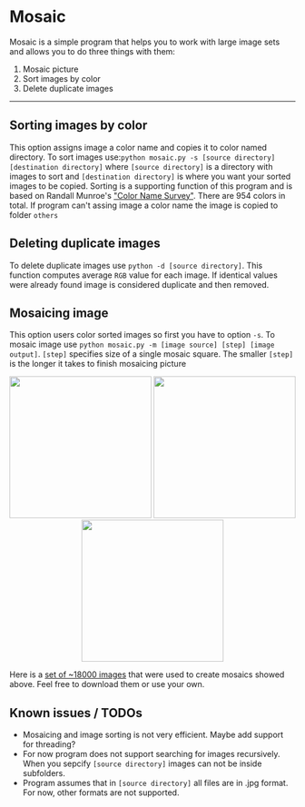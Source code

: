 # Mosaic #
Mosaic is a simple program that helps you to work with large image sets and allows you to do three things with them:
1. Mosaic picture
2. Sort images by color
3. Delete duplicate images
----------

## Sorting images by color ##
This option assigns image a color name and copies it to color named directory.
To sort images use:`python mosaic.py -s [source directory] [destination directory]` where `[source directory]` is a directory with images to sort and `[destination directory]` is where you want your sorted images to be copied.
Sorting is a supporting function of this program and is based on Randall Munroe's ["Color Name Survey"](http://blog.xkcd.com/2010/05/03/color-survey-results/). There are 954 colors in total. If program can't assing image a color name the image is copied to folder `others`

## Deleting duplicate images ##

To delete duplicate images use `python -d [source directory]`. This function computes average `RGB` value for each image. If identical values were already found image is considered duplicate and then removed.

## Mosaicing image ##

This option users color sorted images so first you have to option `-s`.
To mosaic image use `python mosaic.py -m [image source] [step] [image output]`. 
`[step]` specifies size of a single mosaic square. The smaller `[step]` is the longer it takes to finish mosaicing picture

<p align="center">
<img src="https://github.com/psobczak/mosaic2/blob/master/step5.jpg" width=250 height=250/> <img src="https://github.com/psobczak/mosaic2/blob/master/step10.jpg" width=250 height=250/> <img src="https://github.com/psobczak/mosaic2/blob/master/step20.jpg" width=250 height=250/>
</p>

Here is a [set of ~18000 images](https://ufile.io/vg8sjwzh) that were used to create mosaics showed above. Feel free to download them or use your own.

## Known issues / TODOs ##
- Mosaicing and image sorting is not very efficient. Maybe add support for threading?
- For now program does not support searching for images recursively. When you sepcify `[source directory]` images can not be inside subfolders.
- Program assumes that in `[source directory]` all files are in .jpg format. For now, other formats are not supported. 
